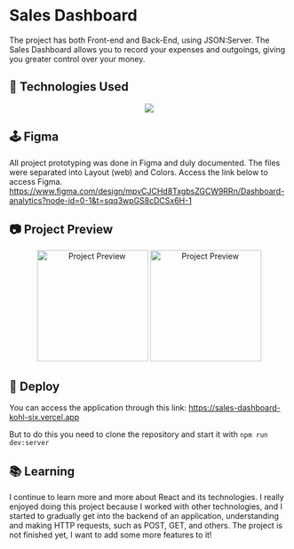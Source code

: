# Sales Dashboard
The project has both Front-end and Back-End, using JSON:Server. The Sales Dashboard allows you to record your expenses and outgoings, giving you greater control over your money.


## :rocket: Technologies Used 
<div align="center">
  <a href="https://skillicons.dev">
    <img src="https://skillicons.dev/icons?i=react,typescript,figma,js,html,css" />
  </a>
</div>


## 🕹️ Figma
All project prototyping was done in Figma and duly documented. The files were separated into Layout (web) and Colors. Access the link below to access Figma.
https://www.figma.com/design/mpvCJCHd8TxgbsZGCW9RRn/Dashboard-analytics?node-id=0-1&t=sqq3wpGS8cDCSx6H-1


## 📷 Project Preview
<p align="center">
  <img src="https://github.com/user-attachments/assets/80725c9c-acfa-437d-a074-6b8d83cdd7a5" alt="Project Preview" height="200"/>
  <img src="https://github.com/user-attachments/assets/5c8eda59-ccd3-40b7-8fbe-e570a96f2aab" alt="Project Preview" height="200"/>
</p>

## :rocket: Deploy
You can access the application through this link:
https://sales-dashboard-kohl-six.vercel.app

But to do this you need to clone the repository and start it with 
```npm run dev:server```

 
## 📚 Learning
I continue to learn more and more about React and its technologies. I really enjoyed doing this project because I worked with other technologies, and I started to gradually get into the backend of an application, understanding and making HTTP requests, such as POST, GET, and others. The project is not finished yet, I want to add some more features to it!
